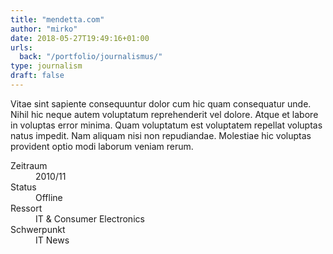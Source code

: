 ```yaml
---
title: "mendetta.com"
author: "mirko"
date: 2018-05-27T19:49:16+01:00
urls:
  back: "/portfolio/journalismus/"
type: journalism
draft: false
---
```


Vitae sint sapiente consequuntur dolor cum hic quam consequatur unde. Nihil hic neque autem voluptatum reprehenderit vel dolore. Atque et labore in voluptas error minima. Quam voluptatum est voluptatem repellat voluptas natus impedit. Nam aliquam nisi non repudiandae. Molestiae hic voluptas provident optio modi laborum veniam rerum.

<dl>
  <dt>Zeitraum</dt><dd>2010/11</dd>
  <dt>Status</dt><dd>Offline</dd>
  <dt>Ressort</dt><dd>IT & Consumer Electronics</dd>
  <dt>Schwerpunkt</dt><dd>IT News</dd>
</dl>